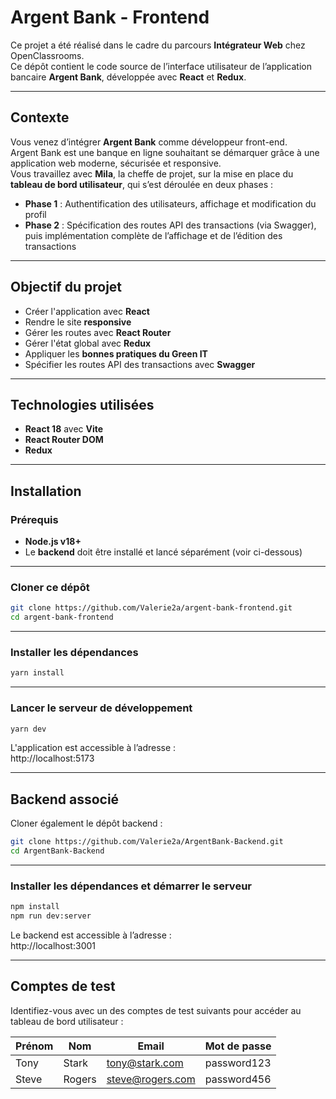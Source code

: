 # Argent Bank - Frontend

Ce projet a été réalisé dans le cadre du parcours **Intégrateur Web** chez OpenClassrooms.  
Ce dépôt contient le code source de l’interface utilisateur de l’application bancaire **Argent Bank**, développée avec **React** et **Redux**.

---

## Contexte

Vous venez d’intégrer **Argent Bank** comme développeur front-end.  
Argent Bank est une banque en ligne souhaitant se démarquer grâce à une application web moderne, sécurisée et responsive.  
Vous travaillez avec **Mila**, la cheffe de projet, sur la mise en place du **tableau de bord utilisateur**, qui s’est déroulée en deux phases :

- **Phase 1** : Authentification des utilisateurs, affichage et modification du profil  
- **Phase 2** : Spécification des routes API des transactions (via Swagger), puis implémentation complète de l’affichage et de l’édition des transactions

---

## Objectif du projet

- Créer l'application avec **React**
- Rendre le site **responsive**
- Gérer les routes avec **React Router**
- Gérer l'état global avec **Redux**
- Appliquer les **bonnes pratiques du Green IT**
- Spécifier les routes API des transactions avec **Swagger**

---

## Technologies utilisées

- **React 18** avec **Vite**  
- **React Router DOM**  
- **Redux**

---

## Installation

### Prérequis

- **Node.js v18+**  
- Le **backend** doit être installé et lancé séparément (voir ci-dessous)

---

### Cloner ce dépôt

```bash
git clone https://github.com/Valerie2a/argent-bank-frontend.git
cd argent-bank-frontend
```

---

### Installer les dépendances

```bash
yarn install
```

---

### Lancer le serveur de développement

```bash
yarn dev
```

L'application est accessible à l’adresse :  
http://localhost:5173

---

## Backend associé

Cloner également le dépôt backend :

```bash
git clone https://github.com/Valerie2a/ArgentBank-Backend.git
cd ArgentBank-Backend
```

---

### Installer les dépendances et démarrer le serveur

```bash
npm install
npm run dev:server
```

Le backend est accessible à l’adresse :  
http://localhost:3001


---

## Comptes de test

Identifiez-vous avec un des comptes de test suivants pour accéder au tableau de bord utilisateur :

| Prénom | Nom    | Email             | Mot de passe   |
|--------|--------|-------------------|----------------|
| Tony   | Stark  | tony@stark.com    | password123    |
| Steve  | Rogers | steve@rogers.com  | password456    |
